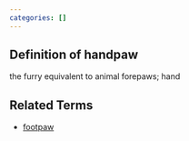 ```yaml
---
categories: []
---
```

## Definition of handpaw

the furry equivalent to animal forepaws; hand

## Related Terms

- [footpaw](./footpaw)
